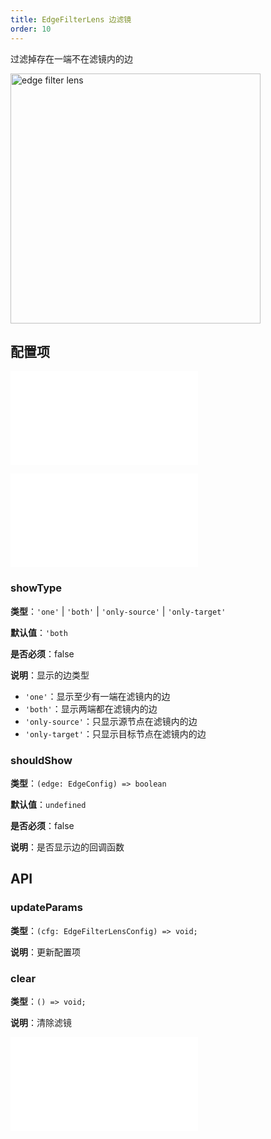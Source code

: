 ```yaml
---
title: EdgeFilterLens 边滤镜
order: 10
---
```


过滤掉存在一端不在滤镜内的边

<img alt="edge filter lens" src="https://mdn.alipayobjects.com/huamei_qa8qxu/afts/img/A*R9ryQrDrntIAAAAAAAAAAAAADmJ7AQ/original" height='400'/>

## 配置项

<embed src="../../common/IPluginBaseConfig.zh.md"></embed>

<embed src="../../common/PluginLensBase.zh.md"></embed>

### showType

**类型**：`'one'` | `'both'` | `'only-source'` | `'only-target'`

**默认值**：`'both`

**是否必须**：false

**说明**：显示的边类型

- `'one'`：显示至少有一端在滤镜内的边
- `'both'`：显示两端都在滤镜内的边
- `'only-source'`：只显示源节点在滤镜内的边
- `'only-target'`：只显示目标节点在滤镜内的边

### shouldShow

**类型**：`(edge: EdgeConfig) => boolean`

**默认值**：`undefined`

**是否必须**：false

**说明**：是否显示边的回调函数

## API

### updateParams

**类型**：`(cfg: EdgeFilterLensConfig) => void;`

**说明**：更新配置项

### clear

**类型**：`() => void;`

**说明**：清除滤镜

<embed src="../../common/PluginAPIDestroy.zh.md"></embed>
